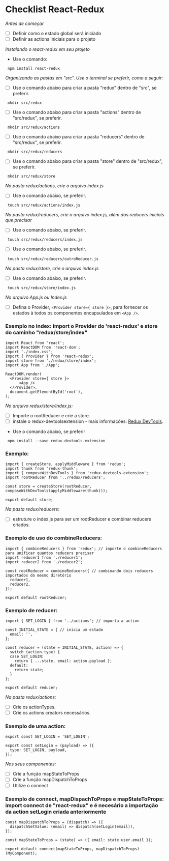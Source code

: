 # Checklist React-Redux

*Antes de começar*
- [ ] Definir como o estado global será iniciado
- [ ] Definir as actions iniciais para o projeto

*Instalando o react-redux em seu projeto*
- Use o comando:
```
 npm install react-redux
```

*Organizando as pastas em "src". Use o terminal se preferir, como a seguir:*
- [ ] Use o comando abaixo para criar a pasta "redux" dentro de "src", se preferir.
```
 mkdir src/redux
```
- [ ] Use o comando abaixo para criar a pasta "actions" dentro de "src/redux", se preferir.
```
 mkdir src/redux/actions
```
- [ ] Use o comando abaixo para criar a pasta "reducers" dentro de "src/redux", se preferir.
```
 mkdir src/redux/reducers
```
- [ ] Use o comando abaixo para criar a pasta "store" dentro de "src/redux", se preferir.
```
 mkdir src/redux/store
```

*Na pasta redux/actions, crie o arquivo index.js*
- [ ] Use o comando abaixo, se preferir.
```
 touch src/redux/actions/index.js
```

*Na pasta redux/reducers, crie o arquivo index.js, além dos reducers iniciais que precisar*
- [ ] Use o comando abaixo, se preferir.
```
 touch src/redux/reducers/index.js
```
- [ ] Use o comando abaixo, se preferir.
```
 touch src/redux/reducers/outroReducer.js
```

*Na pasta redux/store, crie o arquivo index.js*
- [ ] Use o comando abaixo, se preferir.
```
 touch src/redux/store/index.js
```

*No arquivo App.js ou Index.js*
- [ ] Defina o Provider, `<Provider store={ store }>`, para fornecer os estados à todos os componentes encapsulados em `<App />`.

### Exemplo no index: import o Provider do 'react-redux' e store do caminho "redux/store/index"
```
import React from 'react';
import ReactDOM from 'react-dom';
import './index.css';
import { Provider } from 'react-redux';
import store from './redux/store/index';
import App from './App';

ReactDOM.render(
  <Provider store={ store }>
      <App />
  </Provider>,
  document.getElementById('root'),
);
```

*No arquivo redux/store/index.js:*
- [ ] Importe o rootReducer e crie a store.
- [ ] instale o redux-devtoolsextension - mais informações: [Redux DevTools](https://github.com/reduxjs/redux-devtools).
- Use o comando abaixo, se preferir
```
 npm install --save redux-devtools-extension
```

### Exemplo:
```
import { createStore, applyMiddleware } from 'redux';
import thunk from 'redux-thunk';
import { composeWithDevTools } from 'redux-devtools-extension';
import rootReducer from '../redux/reducers';

const store = createStore(rootReducer, composeWithDevTools(applyMiddleware(thunk)));

export default store;
```

*Na pasta redux/reducers:*
- [ ] estruture o index.js para ser um rootReducer e combinar reducers criados.
### Exemplo de uso do combineReducers:
```
import { combineReducers } from 'redux'; // importe o combineReducers para unificar quantos reducers precisar
import reducer1 from './reducer1';
import reducer2 from './reducer2';

const rootReducer = combineReducers({ // combinando dois reducers importados do mesmo diretório
  reducer1,
  reducer2,
});

export default rootReducer;
```

### Exemplo de reducer:
```
import { SET_LOGIN } from '../actions'; // importa a action

const INITIAL_STATE = { // inicia um estado
  email: '',
};

const reducer = (state = INITIAL_STATE, action) => {
  switch (action.type) {
  case SET_LOGIN:
    return { ...state, email: action.payload };
  default:
    return state;
  }
};

export default reducer;
```

*Na pasta redux/actions:*
- [ ] Crie os actionTypes.
- [ ] Crie os actions creators necessários.

### Exemplo de uma action:
```
export const SET_LOGIN = 'SET_LOGIN';

export const setLogin = (payload) => ({
  type: SET_LOGIN, payload,
});
```

*Nos seus componentes:*
- [ ] Crie a função mapStateToProps
- [ ] Crie a função mapDispatchToProps
- [ ] Utilize o connect

### Exemplo de connect, mapDispachToProps e mapStateToProps: import connect de "react-redux" e é necesário a importação da action setLogin criada anteriormente
```
const mapDispatchToProps = (dispatch) => ({
  dispatchSetValue: (email) => dispatch(setLogin(email)),
});

const mapStateToProps = (state) => ({ email: state.user.email });

export default connect(mapStateToProps, mapDispatchToProps)(MyComponent);
```